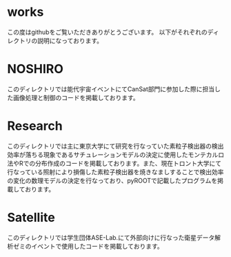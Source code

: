 # works

この度はgithubをご覧いただきありがとうございます。
以下がそれぞれのディレクトリの説明になっております。
# NOSHIRO
このディレクトリでは能代宇宙イベントにてCanSat部門に参加した際に担当した画像処理と制御のコードを掲載しております。
# Research
このディレクトリでは主に東京大学にて研究を行なっていた素粒子検出器の検出効率が落ちる現象であるサチュレーションモデルの決定に使用したモンテカルロ法やRでの分布作成のコードを掲載しております。また、現在トロント大学にて行なっている照射により損傷した素粒子検出器を焼きなましすることで検出効率の変化の数理モデルの決定を行なっており、pyROOTで記載したプログラムを掲載しております。
# Satellite
このディレクトリでは学生団体ASE-Lab.にて外部向けに行なった衛星データ解析ゼミのイベントで使用したコードを掲載しております。
